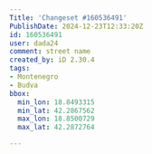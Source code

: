```yaml
---
Title: 'Changeset #160536491'
PublishDate: 2024-12-23T12:33:20Z
id: 160536491
user: dada24
comment: street name
created_by: iD 2.30.4
tags:
- Montenegro
- Budva
bbox:
  min_lon: 18.8493315
  min_lat: 42.2867562
  max_lon: 18.8500729
  max_lat: 42.2872764

---
```

